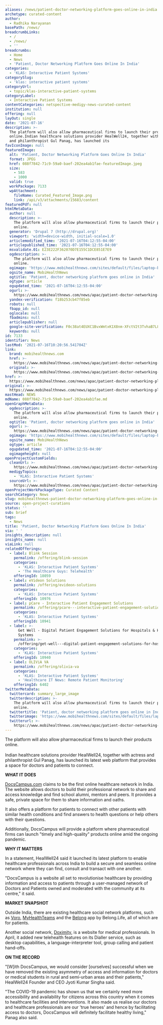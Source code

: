 ```yaml
---
aliases: /news/patient-doctor-networking-platform-goes-online-in-india
archetype: curated-content
author:
  - Radhika Narayanan
basePath: /news/
breadcrumbLinks:
  - /
  - /news/
  - ''
breadcrumbs:
  - Home
  - News
  - 'Patient, Doctor Networking Platform Goes Online In India'
categories:
  - 'KLAS: Interactive Patient Systems'
categorySlug:
  - 'klas: interactive patient systems'
categoryUrl:
  - topic/klas-interactive-patient-systems
categoryLabel:
  - Interactive Patient Systems
contentCategories: netspective-medigy-news-curated-content
institution: null
offering: null
layOut: single
date: '2021-07-16'
description: >-
  The platform will also allow pharmaceutical firms to launch their products
  online.Indian healthcare solutions provider HealWell24, together with actress
  and philanthropist Gul Panag, has launched its 
favIconImage: null
featuredImage:
  alt: 'Patient, Doctor Networking Platform Goes Online In India'
  format: JPEG
  href: 088f7842-71c9-59a0-baef-202ea4ab1fae-featuredImage.jpeg
  size:
    - 583
    - 1000
  valid: true
  workPackage: 7133
  wpAttachment:
    fileName: Curated_Featured_Image.png
    link: /api/v3/attachments/15683/content
featuredPdf: null
htmlMetaData:
  author: null
  description: >-
    The platform will also allow pharmaceutical firms to launch their products
    online.
  generator: 'Drupal 7 (http://drupal.org)'
  viewport: 'width=device-width, initial-scale=1.0'
  articlemodified_time: '2021-07-16T04:12:55-04:00'
  articlepublished_time: '2021-07-16T04:12:55-04:00'
  msvalidate.01: E23E222F362070D7E155C1DCE851E7E9
  ogdescription: >-
    The platform will also allow pharmaceutical firms to launch their products
    online.
  ogimage: 'https://www.mobihealthnews.com/sites/default/files/laptop-banner.png'
  ogsite_name: MobiHealthNews
  ogtitle: 'Patient, doctor networking platform goes online in India'
  ogtype: article
  ogupdated_time: '2021-07-16T04:12:55-04:00'
  ogurl: >-
    https://www.mobihealthnews.com/news/apac/patient-doctor-networking-platform-goes-online-india
  yandex-verification: f18b253cb47f85eb
  robots: null
  fbapp_id: null
  oglocale: null
  fbadmins: null
  articlepublisher: null
  google-site-verification: F0c38at4EUXC1BvxWmtxK1X8nm-XFctV2t3TvhaB7L8
  keywords: null
id: 7133
identifier: News
lastMod: '2021-07-16T10:20:56.541704Z'
link:
  brand: mobihealthnews.com
  href: >-
    https://www.mobihealthnews.com/news/apac/patient-doctor-networking-platform-goes-online-india
  original: >-
    https://www.mobihealthnews.com/news/apac/patient-doctor-networking-platform-goes-online-india
href: >-
  https://www.mobihealthnews.com/news/apac/patient-doctor-networking-platform-goes-online-india
original: >-
  https://www.mobihealthnews.com/news/apac/patient-doctor-networking-platform-goes-online-india
mastHead: NEWS
mdName: 088f7842-71c9-59a0-baef-202ea4ab1fae.md
openGraphMetaData:
  ogdescription: >-
    The platform will also allow pharmaceutical firms to launch their products
    online.
  ogtitle: 'Patient, doctor networking platform goes online in India'
  ogurl: >-
    https://www.mobihealthnews.com/news/apac/patient-doctor-networking-platform-goes-online-india
  ogimage: 'https://www.mobihealthnews.com/sites/default/files/laptop-banner.png'
  ogsite_name: MobiHealthNews
  ogtype: article
  ogupdated_time: '2021-07-16T04:12:55-04:00'
  ogimageheight: null
openProjectCustomFields:
  cleanUrl: >-
    https://www.mobihealthnews.com/news/apac/patient-doctor-networking-platform-goes-online-india
  medigyTopics:
    - 'KLAS: Interactive Patient Systems'
  sourceUrl: >-
    https://www.mobihealthnews.com/news/apac/patient-doctor-networking-platform-goes-online-india
openProjectWorkPackageType: Curated Content
searchCategory: News
slug: mobihealthnews-patient-doctor-networking-platform-goes-online-in-india
source: open-project-curations
status: ''
sub: brief
tags:
  - News
title: 'Patient, Doctor Networking Platform Goes Online In India'
via: ' '
insights_description: null
insights_name: null
viaLink: null
relatedOfferings:
  - label: Blink Session
    permalink: /offering/blink-session
    categories:
      - 'KLAS: Interactive Patient Systems'
      - 'The Healthcare Guys: Telehealth'
    offeringId: 18059
  - label: eVideon Solutions
    permalink: /offering/evideon-solutions
    categories:
      - 'KLAS: Interactive Patient Systems'
    offeringId: 10976
  - label: pCare - Interactive Patient Engagement Solutions
    permalink: /offering/pcare---interactive-patient-engagement-solutions
    categories:
      - 'KLAS: Interactive Patient Systems'
    offeringId: 10941
  - label: >-
      Get Well - Digital Patient Engagement Solutions for Hospitals & Health
      Systems
    permalink: >-
      /offering/get-well---digital-patient-engagement-solutions-for-hospitals-health-systems
    categories:
      - 'KLAS: Interactive Patient Systems'
    offeringId: 10940
  - label: OLIViA VA
    permalink: /offering/olivia-va
    categories:
      - 'KLAS: Interactive Patient Systems'
      - 'Healthcare IT News: Remote Patient Monitoring'
    offeringId: 6402
twitterMetaData:
  twittercard: summary_large_image
  twitterdescription: >-
    The platform will also allow pharmaceutical firms to launch their products
    online.
  twittertitle: 'Patient, doctor networking platform goes online in India'
  twitterimage: 'https://www.mobihealthnews.com/sites/default/files/laptop-banner.png'
  twitterurl: >-
    https://www.mobihealthnews.com/news/apac/patient-doctor-networking-platform-goes-online-india
---
```

<p>The platform will also allow pharmaceutical firms to launch their products online.<br><br>Indian healthcare solutions provider HealWell24, together with actress and philanthropist Gul Panag, has launched its latest web platform that provides a space for doctors and patients to connect.</p><p><strong>WHAT IT DOES</strong></p><p><a href="https://docscampus.com/">DocsCampus.com</a> claims to be the first online healthcare network in India. The website allows doctors to build their professional network to share and access knowledge and find school alumni, mentors and peers. It provides a safe, private space for them to share information and oaths.</p><p>It also offers a platform for patients to connect with other patients with similar health conditions and find answers to health questions or help others with their questions.</p><p>Additionally, DocsCampus will provide a platform where pharmaceutical firms can launch "timely and high-quality" products online amid the ongoing pandemic.</p><p><strong>WHY IT MATTERS</strong></p><p>In a statement, HealWell24 said it launched its latest platform to enable healthcare professionals across India to build a secure and seamless online network where they can find, consult and transact with one another.</p><p>"DocsCampus is a website all set to revolutionise healthcare by providing information and access to patients through a user-managed network of Doctors and Patients owned and moderated with the community at its centre," it said.</p><p><strong>MARKET SNAPSHOT</strong></p><p>Outside India, there are existing healthcare social network platforms, such as <a href="https://www.mobihealthnews.com/news/north-america/voro-raises-25m-help-patients-share-their-doctor-recommendations">Voro</a>, <a href="https://www.mobihealthnews.com/news/north-america/myhealthteams-rakes-944m-series-b-round-led-ucb">MyHealthTeams</a> and the <a href="https://www.mobihealthnews.com/news/north-america/belonglifes-14m-series-b-will-help-expand-its-patient-social-network-engagement">Belong</a> app by Belong.Life, all of which are for patients.</p><p>Another social network, <a href="https://www.mobihealthnews.com/news/doctor-social-network-doximity-adds-new-telehealth-features">Doximity</a>, is a website for medical professionals. In April, it added new telehealth features on its Dialler service, such as desktop capabilities, a language-interpreter tool, group calling and patient hand-offs.</p><p><strong>ON THE RECORD</strong></p><p>"[W]ith DocsCampus, we would consider [ourselves] successful when we have removed the existing asymmetry of access and information for doctors or medical students in rural and semi-urban areas and their patients," HealWell24 Founder and CEO Jyoti Kumar Singha said.</p><p>"The COVID-19 pandemic has shown us that we certainly need more accessibility and availability for citizens across this country when it comes to healthcare facilities and interventions. It also made us realise our doctors and healthcare professionals are our 'true heroes' and hence by facilitating access to doctors, DocsCampus will definitely facilitate healthy living," Panag also said.</p>